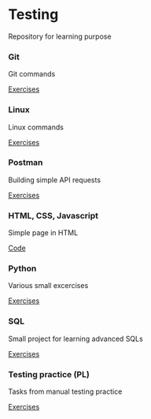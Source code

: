 # Testing
Repository for learning purpose

### Git

Git commands

[Exercises](Git/README.md)

### Linux

Linux commands

[Exercises](Linux/README.md)

### Postman

Building simple API requests

[Exercises](Postman/README.md)

### HTML, CSS, Javascript

Simple page in HTML

[Code](HTML_CSS_Javascript/README.md)

### Python

Various small excercises

[Exercises](Python/README.md)

### SQL 

Small project for learning advanced SQLs

[Exercises](SQL/README.md)

### Testing practice (PL)

Tasks from manual testing practice 

[Exercises](Testing_practice/README.md)